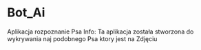 # Bot_Ai
Aplikacja rozpoznanie Psa
Info:
Ta aplikacja została stworzona do wykrywania naj  podobnego Psa ktory jest na  Zdjęciu 
